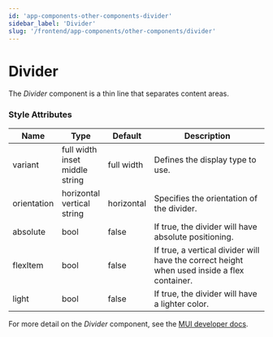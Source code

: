 ```yaml
---
id: 'app-components-other-components-divider'
sidebar_label: 'Divider'
slug: '/frontend/app-components/other-components/divider'
---
```


# Divider
The *Divider* component is a thin line that separates content areas.

### Style Attributes
<table>
<thead>
<tr><th>Name</th><th>Type</th><th>Default</th><th>Description</th></tr>
</thead>
<tbody>
<tr><td>variant</td><td>full width<br/>inset<br/>middle<br/>string</td><td>full width</td><td>Defines the display type to use.</td></tr>
<tr><td>orientation</td><td>horizontal<br/>vertical<br/>string</td><td>horizontal</td><td>Specifies the orientation of the divider.</td></tr>
<tr><td>absolute</td><td>bool</td><td>false</td><td>If true, the divider will have absolute positioning.</td></tr>
<tr><td>flexItem</td><td>bool</td><td>false</td><td>If true, a vertical divider will have the correct height when used inside a flex container.</td></tr>
<tr><td>light</td><td>bool</td><td>false</td><td>If true, the divider will have a lighter color.</td></tr>
</tbody>
</table>

For more detail on the *Divider* component, see the [MUI developer docs](https://mui.com/material-ui/api/divider/).

